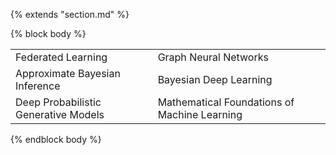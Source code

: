 {% extends "section.md" %}

{% block body %}
<table class="table table-hover">
<tr>
<tr>
    <td>Federated Learning</td>
    <td>Graph Neural Networks</td>
  </tr>
  <tr>
    <td>Approximate Bayesian Inference</td>
    <td>Bayesian Deep Learning</td>
  </tr>
 <tr>
    <td>Deep Probabilistic Generative Models </td>
    <td>Mathematical Foundations of Machine Learning</td>
  </tr>
</tr>

</table>

{% endblock body %}
  
